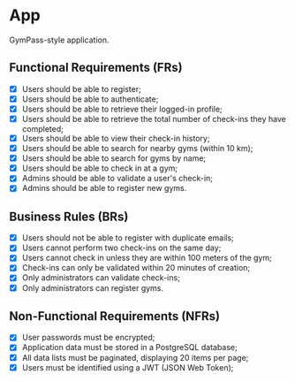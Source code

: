 # App

GymPass-style application.

## Functional Requirements (FRs)
- [x] Users should be able to register;
- [x] Users should be able to authenticate;
- [x] Users should be able to retrieve their logged-in profile;
- [x] Users should be able to retrieve the total number of check-ins they have completed;
- [x] Users should be able to view their check-in history;
- [x] Users should be able to search for nearby gyms (within 10 km);
- [x] Users should be able to search for gyms by name;
- [x] Users should be able to check in at a gym;
- [x] Admins should be able to validate a user's check-in;
- [x] Admins should be able to register new gyms.

## Business Rules (BRs)
- [x] Users should not be able to register with duplicate emails;
- [x] Users cannot perform two check-ins on the same day;
- [x] Users cannot check in unless they are within 100 meters of the gym;
- [x] Check-ins can only be validated within 20 minutes of creation;
- [x] Only administrators can validate check-ins;
- [x] Only administrators can register gyms.

## Non-Functional Requirements (NFRs)
- [x] User passwords must be encrypted;
- [x] Application data must be stored in a PostgreSQL database;
- [x] All data lists must be paginated, displaying 20 items per page;
- [x] Users must be identified using a JWT (JSON Web Token);
